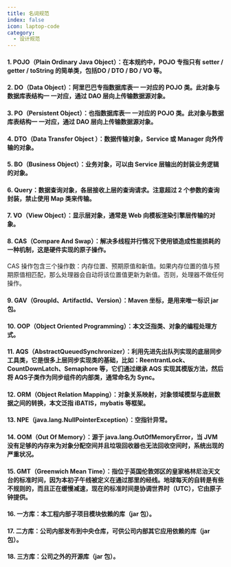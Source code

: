 ```yaml
---
title: 名词规范
index: false
icon: laptop-code
category:
  - 设计规范
---
```


#### 1. POJO（Plain Ordinary Java Object）：在本规约中，POJO 专指只有 setter / getter / toString 的简单类，包括DO / DTO / BO / VO 等。
#### 2. DO（Data Object）：阿里巴巴专指数据库表一 一对应的 POJO 类。此对象与数据库表结构一 一对应，通过 DAO 层向上传输数据源对象。 
#### 3. PO（Persistent Object）：也指数据库表一 一对应的 POJO 类。此对象与数据库表结构一 一对应，通过 DAO 层向上传输数据源对象。 
#### 4. DTO（Data Transfer Object ）：数据传输对象，Service 或 Manager 向外传输的对象。 
#### 5. BO（Business Object）：业务对象，可以由 Service 层输出的封装业务逻辑的对象。 
#### 6. Query：数据查询对象，各层接收上层的查询请求。注意超过 2 个参数的查询封装，禁止使用 Map 类来传输。 
#### 7. VO（View Object）：显示层对象，通常是 Web 向模板渲染引擎层传输的对象。 
#### 8. CAS（Compare And Swap）：解决多线程并行情况下使用锁造成性能损耗的一种机制，这是硬件实现的原子操作。
CAS 操作包含三个操作数：内存位置、预期原值和新值。如果内存位置的值与预期原值相匹配，那么处理器会自动将该位置值更新为新值。否则，处理器不做任何操作。 
#### 9. GAV（GroupId、ArtifactId、Version）：Maven 坐标，是用来唯一标识 jar 包。
#### 10. OOP（Object Oriented Programming）：本文泛指类、对象的编程处理方式。
#### 11. AQS（AbstractQueuedSynchronizer）：利用先进先出队列实现的底层同步工具类，它是很多上层同步实现类的基础，比如：ReentrantLock、CountDownLatch、Semaphore 等，它们通过继承 AQS 实现其模版方法，然后将 AQS子类作为同步组件的内部类，通常命名为 Sync。 
#### 12. ORM（Object Relation Mapping）：对象关系映射，对象领域模型与底层数据之间的转换，本文泛指 iBATIS，mybatis 等框架。 
#### 13. NPE（java.lang.NullPointerException）：空指针异常。
#### 14. OOM（Out Of Memory）：源于 java.lang.OutOfMemoryError，当 JVM 没有足够的内存来为对象分配空间并且垃圾回收器也无法回收空间时，系统出现的严重状况。 
#### 15. GMT（Greenwich Mean Time）：指位于英国伦敦郊区的皇家格林尼治天文台的标准时间，因为本初子午线被定义在通过那里的经线。地球每天的自转是有些不规则的，而且正在缓慢减速，现在的标准时间是协调世界时（UTC），它由原子钟提供。
#### 16. 一方库：本工程内部子项目模块依赖的库（jar 包）。
#### 17. 二方库：公司内部发布到中央仓库，可供公司内部其它应用依赖的库（jar 包）。
#### 18. 三方库：公司之外的开源库（jar 包）。
    